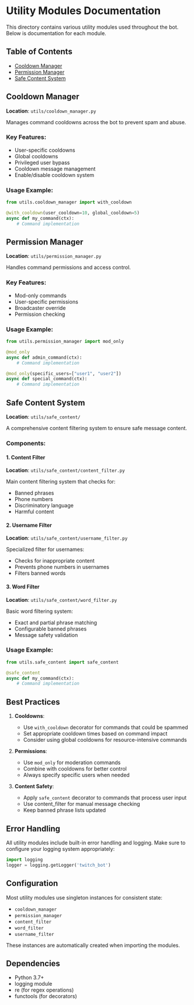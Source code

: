 # Utility Modules Documentation

This directory contains various utility modules used throughout the bot. Below is documentation for each module.

## Table of Contents
- [Cooldown Manager](#cooldown-manager)
- [Permission Manager](#permission-manager)
- [Safe Content System](#safe-content-system)

## Cooldown Manager
**Location**: `utils/cooldown_manager.py`

Manages command cooldowns across the bot to prevent spam and abuse.

### Key Features:
- User-specific cooldowns
- Global cooldowns
- Privileged user bypass
- Cooldown message management
- Enable/disable cooldown system

### Usage Example:
```python
from utils.cooldown_manager import with_cooldown

@with_cooldown(user_cooldown=10, global_cooldown=5)
async def my_command(ctx):
    # Command implementation
```

## Permission Manager
**Location**: `utils/permission_manager.py`

Handles command permissions and access control.

### Key Features:
- Mod-only commands
- User-specific permissions
- Broadcaster override
- Permission checking

### Usage Example:
```python
from utils.permission_manager import mod_only

@mod_only
async def admin_command(ctx):
    # Command implementation

@mod_only(specific_users=["user1", "user2"])
async def special_command(ctx):
    # Command implementation
```

## Safe Content System
**Location**: `utils/safe_content/`

A comprehensive content filtering system to ensure safe message content.

### Components:

#### 1. Content Filter
**Location**: `utils/safe_content/content_filter.py`

Main content filtering system that checks for:
- Banned phrases
- Phone numbers
- Discriminatory language
- Harmful content

#### 2. Username Filter
**Location**: `utils/safe_content/username_filter.py`

Specialized filter for usernames:
- Checks for inappropriate content
- Prevents phone numbers in usernames
- Filters banned words

#### 3. Word Filter
**Location**: `utils/safe_content/word_filter.py`

Basic word filtering system:
- Exact and partial phrase matching
- Configurable banned phrases
- Message safety validation

### Usage Example:
```python
from utils.safe_content import safe_content

@safe_content
async def my_command(ctx):
    # Command implementation
```

## Best Practices

1. **Cooldowns**:
   - Use `with_cooldown` decorator for commands that could be spammed
   - Set appropriate cooldown times based on command impact
   - Consider using global cooldowns for resource-intensive commands

2. **Permissions**:
   - Use `mod_only` for moderation commands
   - Combine with cooldowns for better control
   - Always specify specific users when needed

3. **Content Safety**:
   - Apply `safe_content` decorator to commands that process user input
   - Use content_filter for manual message checking
   - Keep banned phrase lists updated

## Error Handling

All utility modules include built-in error handling and logging. Make sure to configure your logging system appropriately:

```python
import logging
logger = logging.getLogger('twitch_bot')
```

## Configuration

Most utility modules use singleton instances for consistent state:

- `cooldown_manager`
- `permission_manager`
- `content_filter`
- `word_filter`
- `username_filter`

These instances are automatically created when importing the modules.

## Dependencies

- Python 3.7+
- logging module
- re (for regex operations)
- functools (for decorators)
```